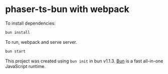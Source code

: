 # phaser-ts-bun with webpack

To install dependencies:

```bash
bun install
```

To run, webpack and serve server.

```bash
bun start
```

This project was created using `bun init` in bun v1.1.3. [Bun](https://bun.sh) is a fast all-in-one JavaScript runtime.
